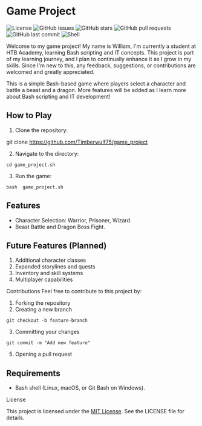# Game Project
![License](https://img.shields.io/github/license/Timberwulf75/game_project?style=flat-square)
![GitHub issues](https://img.shields.io/github/issues/Timberwulf75/game_project?style=flat-square)
![GitHub stars](https://img.shields.io/github/stars/Timberwulf75/game_project?style=flat-square)
![GitHub pull requests](https://img.shields.io/github/issues-pr/Timberwulf75/game_protect?style=flat-square)
![GitHub last commit](https://img.shields.io/github/last-commit/Timberwulf75/game_project?style=flat-square)
![Shell](https://img.shields.io/badge/shell-bash-lightgrey?style=flat-square)

Welcome to my game project! My name is William, I'm currently a student at HTB Academy, learning Bash scripting
and IT concepts. This project is part of my learning journey, and I plan to continually enhance it as I 
grow in my skills. Since I'm new to this, any feedback, suggestions, or contributions are welcomed 
and greatly appreciated.

This is a simple Bash-based game where players select a character and battle a beast and a dragon.
More features will be added as I learn more about Bash scripting and IT development!

## How to Play
1. Clone the repository:

  git clone https://github.com/Timberwulf75/game_project

2. Navigate to the directory:

  `cd game_project.sh`

3. Run the game:

  `bash  game_project.sh`

## Features
- Character Selection: Warrior, Prisoner, Wizard.
- Beast Battle and Dragon Boss Fight.

## Future Features (Planned)
1. Additional character classes
2. Expanded storylines and quests
3. Inventory and skill systems
4. Multiplayer capabilities

Contributions
Feel free to contribute to this project by:

1. Forking the repository
2. Creating a new branch
 
 `git checkout -b feature-branch`

3. Committing your changes
 
 `git commit -m "Add new feature"`

5. Opening a pull request

## Requirements
- Bash shell (Linux, macOS, or Git Bash on Windows).

License

This project is licensed under the [MIT License](https://github.com/Timberwulf75/game_project/blob/main/LICENSE). See the LICENSE file for details.
